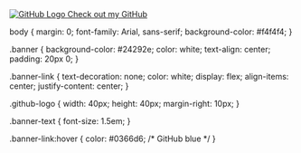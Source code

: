 <!DOCTYPE html>
<html lang="en">
<head>
    <meta charset="UTF-8">
    <meta name="viewport" content="width=device-width, initial-scale=1.0">
    <title>GitHub Banner</title>
    <link rel="stylesheet" href="styles.css">
</head>
<body>
    <div class="banner">
        <a href="https://github.com/your-username" class="banner-link">
            <img src="github-logo.png" alt="GitHub Logo" class="github-logo">
            <span class="banner-text">Check out my GitHub</span>
        </a>
    </div>
</body>
</html>

body {
    margin: 0;
    font-family: Arial, sans-serif;
    background-color: #f4f4f4;
}

.banner {
    background-color: #24292e;
    color: white;
    text-align: center;
    padding: 20px 0;
}

.banner-link {
    text-decoration: none;
    color: white;
    display: flex;
    align-items: center;
    justify-content: center;
}

.github-logo {
    width: 40px;
    height: 40px;
    margin-right: 10px;
}

.banner-text {
    font-size: 1.5em;
}

.banner-link:hover {
    color: #0366d6; /* GitHub blue */
}
